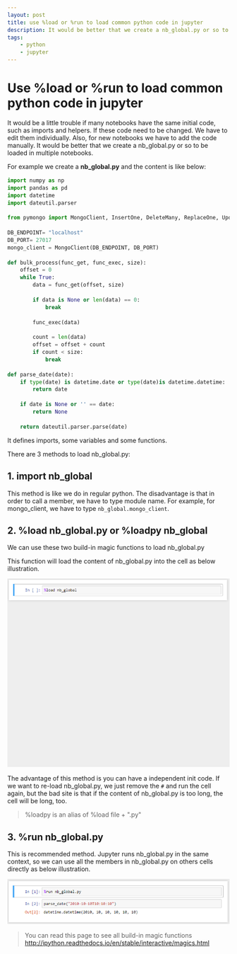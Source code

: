 ```yaml
---
layout: post
title: use %load or %run to load common python code in jupyter
description: It would be better that we create a nb_global.py or so to be share in multiple notebooks.
tags: 
    - python
    - jupyter
---
```


# Use %load or %run to load common python code in jupyter

It would be a little trouble if many notebooks have the same initial code, such as imports and helpers. If these code need to be changed. We have to edit them individually. Also, for new notebooks we have to add the code manually. It would be better that we create a nb_global.py or so to be loaded in multiple notebooks.

For example we create a **nb_global.py** and the content is like below:
``` py
import numpy as np
import pandas as pd
import datetime
import dateutil.parser

from pymongo import MongoClient, InsertOne, DeleteMany, ReplaceOne, UpdateOne

DB_ENDPOINT= "localhost"
DB_PORT= 27017
mongo_client = MongoClient(DB_ENDPOINT, DB_PORT)

def bulk_process(func_get, func_exec, size):
    offset = 0
    while True:
        data = func_get(offset, size)

        if data is None or len(data) == 0:
            break
    
        func_exec(data)
    
        count = len(data)
        offset = offset + count
        if count < size:
            break

def parse_date(date):
    if type(date) is datetime.date or type(date)is datetime.datetime:
        return date
    
    if date is None or '' == date:
        return None
    
    return dateutil.parser.parse(date)
```

It defines imports, some variables and some functions.

There are 3 methods to load nb_global.py:  

## 1. import nb_global

This method is like we do in regular python. 
The disadvantage is that in order to call a member, we have to type module name. For example, for mongo_client, we have to type `nb_global.mongo_client`.

## 2. %load nb_global.py or %loadpy nb_global

We can use these two build-in magic functions to load nb_global.py

This function will load the content of nb_global.py into the cell as below illustration.

![demo](/assets/images/2017-10-12-jupyter-load-1.gif)

The advantage of this method is you can have a independent init code. If we want to re-load nb_global.py, we just remove the `#` and run the cell again, but the bad site is that if the content of nb_global.py is too long, the cell will be long, too.

> %loadpy is an alias of %load file + ".py"

## 3. %run nb_global.py

This is recommended method. Jupyter runs nb_global.py in the same context, so we can use all the members in nb_global.py on others cells directly as below illustration.

![demo](/assets/images/2017-10-12-jupyter-load-2.png)

> You can read this page to see all build-in magic functions http://ipython.readthedocs.io/en/stable/interactive/magics.html